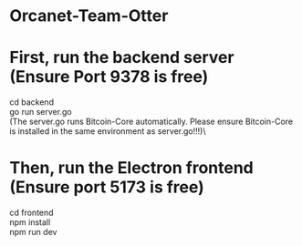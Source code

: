 # Orcanet-Team-Otter

# First, run the backend server (Ensure Port 9378 is free)
cd backend\
go run server.go\
(The server.go runs Bitcoin-Core automatically. Please ensure Bitcoin-Core is installed in the same environment as server.go!!!)\

# Then, run the Electron frontend (Ensure port 5173 is free)
cd frontend\
npm install\
npm run dev
